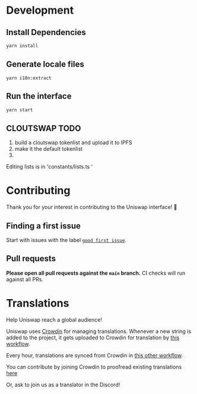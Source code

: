 # Development

## Install Dependencies

```bash
yarn install
```

## Generate locale files

```
yarn i18n:extract
```

## Run the interface

```bash
yarn start
```



## CLOUTSWAP TODO 
1) build a cloutswap tokenlist and upload it to IPFS 
2) make it the default tokenlist 
3) 



Editing lists is in 'constants/lists.ts ' 



# Contributing

Thank you for your interest in contributing to the Uniswap interface! 🦄

## Finding a first issue

Start with issues with the label
[`good first issue`](https://github.com/Uniswap/uniswap-interface/issues?q=is%3Aopen+is%3Aissue+label%3A%22good+first+issue%22).

## Pull requests

**Please open all pull requests against the `main` branch.**
CI checks will run against all PRs.

# Translations

Help Uniswap reach a global audience! 

Uniswap uses [Crowdin](https://crowdin.com/project/uniswap-interface) 
for managing translations. Whenever a new string is added to the project,
it gets uploaded to Crowdin for translation by [this workflow](./.github/workflows/crowdin.yaml).

Every hour, translations are synced from Crowdin in [this other workflow](./.github/workflows/crowdin-sync.yaml).

You can contribute by joining Crowdin to proofread existing translations [here](https://crowdin.com/project/uniswap-interface/invite?d=93i5n413q403t4g473p443o4c3t2g3s21343u2c3n403l4b3v2735353i4g4k4l4g453j4g4o4j4e4k4b323l4a3h463s4g453q443m4e3t2b303s2a35353l403o443v293e303k4g4n4r4g483i4g4r4j4e4o473i5n4a3t463t4o4)

Or, ask to join us as a translator in the Discord!
